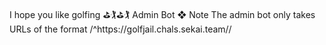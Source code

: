 I hope you like golfing ⛳🏌️⛳🏌️
Admin Bot
❖ Note
The admin bot only takes URLs of the format /^https:\/\/golfjail\.chals\.sekai\.team\//
